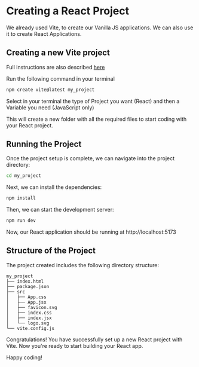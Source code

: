 # Creating a React Project

We already used Vite, to create our Vanilla JS applications. We can also use it to create React Applications.

## Creating a new Vite project

Full instructions are also described [here](https://vitejs.dev/guide/)

Run the following command in your terminal

```bash
npm create vite@latest my_project
```

Select in your terminal the type of Project you want (React) and then a Variable you need (JavaScript only)

This will create a new folder with all the required files to start coding with your React project.

## Running the Project

Once the project setup is complete, we can navigate into the project directory:

```bash
cd my_project
```

Next, we can install the dependencies:

```bash
npm install
```

Then, we can start the development server:

```bash
npm run dev
```

Now, our React application should be running at http://localhost:5173

## Structure of the Project

The project created includes the following directory structure:

```ascii
my_project
├── index.html
├── package.json
├── src
│   ├── App.css
│   ├── App.jsx
│   ├── favicon.svg
│   ├── index.css
│   ├── index.jsx
│   └── logo.svg
└── vite.config.js

```

Congratulations! You have successfully set up a new React project with Vite. Now you're ready to start building your React app.

Happy coding!